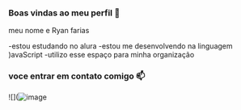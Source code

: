 ### Boas vindas ao meu perfil 💙

meu nome e Ryan farias 

-estou estudando no alura 
-estou me desenvolvendo na linguagem )avaScript 
-utilizo esse espaço para minha organização 

### voce entrar em contato comigo 📫


![](![image](https://github.com/ryanfarias007/ryanfarias01/assets/169313597/462e9d6b-a75a-4f85-9a5c-de9a97b73364)
